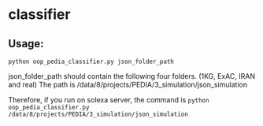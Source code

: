 # classifier
## Usage:
```python oop_pedia_classifier.py json_folder_path```

json_folder_path should contain the following four folders. (1KG, ExAC, IRAN and real)
The path is /data/8/projects/PEDIA/3_simulation/json_simulation

Therefore, if you run on solexa server, the command is
```python oop_pedia_classifier.py /data/8/projects/PEDIA/3_simulation/json_simulation```
